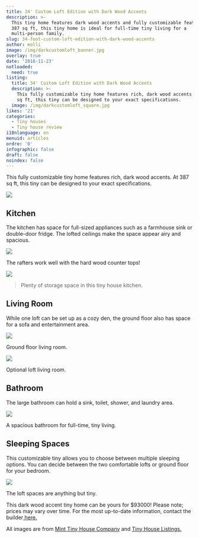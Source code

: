 ```yaml
---
title: 34' Custom Loft Edition with Dark Wood Accents
description: >-
  This tiny home features dark wood accents and fully customizable features. At
  387 sq ft, this tiny home is ideal for full-time tiny living for a
  multi-person family. 
slug: 34-foot-custom-loft-edition-with-dark-wood-accents
author: molli
image: /img/darkcustomloft_banner.jpg
overlay: true
date: '2018-11-23'
notloaded:
  need: true
listing:
  title: 34' Custom Loft Edition with Dark Wood Accents
  description: >-
    This fully customizable tiny home features rich, dark wood accents. At 387
    sq ft, this tiny can be designed to your exact specifications. 
  image: /img/darkcustomloft_square.jpg
likes: '21'
categories:
  - Tiny houses
  - Tiny house review
i18nlanguage: en
menuid: articles
ordre: '0'
infographic: false
draft: false
noindex: false
---
```

This fully customizable tiny home features rich, dark wood accents. At 387 sq ft, this tiny can be designed to your exact specifications. 

![](/img/darkcustomloft2.jpeg)

## Kitchen

The kitchen has space for full-sized appliances such as a farmhouse sink or double-door fridge. The lofted ceilings make the space appear airy and spacious. 

![](/img/darkcustomloft1.jpeg)

<span class="figcaption">The rafters work well with the hard wood counter tops!</span>

![](/img/darkcustomloft3.jpeg)

> <span class="figcaption">Plenty of storage space in this tiny house kitchen.</span>

## Living Room

While one loft can be set up as a cozy den, the ground floor also has space for a sofa and entertainment area.

![](/img/darkcustomloft4.jpeg)

<span class="figcaption">Ground floor living room.</span>

![](/img/darkcustomloft5.jpeg)

<span class="figcaption">Optional loft living room.</span>

## Bathroom

The large bathroom can hold a sink, toilet, shower, and laundry area.

![](/img/darkcustomloft6.jpeg)

<span class="figcaption">A spacious bathroom for full-time, tiny living.</span>

## Sleeping Spaces

This customizable tiny allows you to choose between multiple sleeping options. You can decide between the two comfortable lofts or ground floor for your bedroom. 

![](/img/darkcustomloft7.jpeg)

<span class="figcaption">The loft spaces are anything but tiny.</span>

This dark wood accent tiny home can be yours for $93000! Please note; prices may vary over time. For the most up-to-date information, contact the builder[ here.](https://www.minttinyhomes.com/contact-tiny-living)

All images are from [Mint Tiny House Company](https://www.minttinyhomes.com/tiny-home-products-loft) and [Tiny House Listings.](https://tinyhouselistings.com/listings/vancouver-12-34ft-custom-loft-edition-with-dark-wood-accents)

